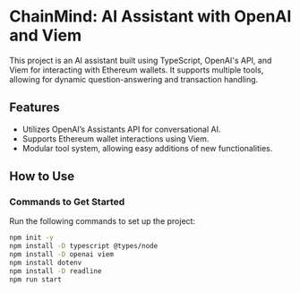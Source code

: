 # ChainMind: AI Assistant with OpenAI and Viem

This project is an AI assistant built using TypeScript, OpenAI's API, and Viem for interacting with Ethereum wallets. It supports multiple tools, allowing for dynamic question-answering and transaction handling.

## Features
- Utilizes OpenAI’s Assistants API for conversational AI.
- Supports Ethereum wallet interactions using Viem.
- Modular tool system, allowing easy additions of new functionalities.


## How to Use

### **Commands to Get Started**
Run the following commands to set up the project:

```sh
npm init -y
npm install -D typescript @types/node
npm install -D openai viem
npm install dotenv
npm install -D readline
npm run start

